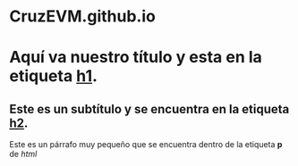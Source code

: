 # CruzEVM.github.io
<html>
<head>
<meta charset="utf-8">
  <title> Aquí va el título de la página</title>
</head>
<body>
  <h1>Aquí va nuestro título y esta en la etiqueta <u>h1</u>.</h1>
  <h2>Este es un subtítulo y se encuentra en la etiqueta <u>h2</u>.</h2>
  <p>Este es un párrafo muy pequeño que se encuentra dentro de la etiqueta <b>p</b> de <i>html</i></p>
</body>
</html>
